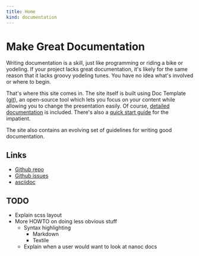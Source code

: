 ```yaml
--- 
title: Home
kind: documentation
---
```


# Make Great Documentation

Writing documentation is a skill, just like programming or riding a
bike or yodeling. If your project lacks great documentation, it's
likely for the same reason that it lacks groovy yodeling tunes. You
have no idea what's involved or where to begin.

That's where this site comes in. The site itself is built using
Doc Template ([git](https://github.com/flyingmachine/doctemplate)), an
open-source tool which lets you focus on your content while allowing
you to change the presentation easily. Of course,
[detailed documentation](docdocs) is included. There's also a
[quick start guide](quickstart) for the impatient.

The site also contains an evolving set of guidelines for writing good
documentation.

## Links

* [Github repo](https://github.com/flyingmachine/doctemplate)
* [Github issues](https://github.com/flyingmachine/doctemplate/issues)
* [asciidoc](http://www.methods.co.nz/asciidoc/)

## TODO

* Explain scss layout
* More HOWTO on doing less obvious stuff
    * Syntax highlighting
        * Markdown
        * Textile
    * Explain when a user would want to look at nanoc docs
